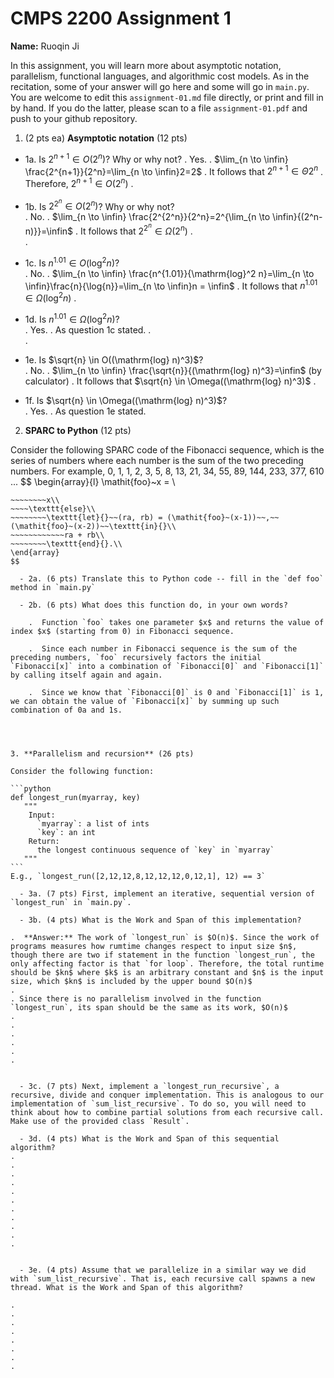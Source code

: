 

# CMPS 2200 Assignment 1

**Name:** Ruoqin Ji


In this assignment, you will learn more about asymptotic notation, parallelism, functional languages, and algorithmic cost models. As in the recitation, some of your answer will go here and some will go in `main.py`. You are welcome to edit this `assignment-01.md` file directly, or print and fill in by hand. If you do the latter, please scan to a file `assignment-01.pdf` and push to your github repository. 
  
  

1. (2 pts ea) **Asymptotic notation** (12 pts)

  - 1a. Is $2^{n+1} \in O(2^n)$? Why or why not? 
.  Yes. 
.  $\lim_{n \to \infin} \frac{2^{n+1}}{2^n}=\lim_{n \to \infin}2=2$
.  It follows that $2^{n+1} \in \Theta{2^n}$
.  Therefore, $2^{n+1} \in O(2^n)$
. 
  - 1b. Is $2^{2^n} \in O(2^n)$? Why or why not?     
.  No.
.  $\lim_{n \to \infin} \frac{2^{2^n}}{2^n}=2^{\lim_{n \to \infin}{(2^n-n)}}=\infin$
.  It follows that $2^{2^n} \in \Omega({2^n})$
.  
.  
  - 1c. Is $n^{1.01} \in O(\mathrm{log}^2 n)$?    
.  No.
.  $\lim_{n \to \infin} \frac{n^{1.01}}{\mathrm{log}^2 n}=\lim_{n \to \infin}\frac{n}{\log{n}}=\lim_{n \to \infin}n = \infin$
.  It follows that $n^{1.01} \in \Omega(\mathrm{log}^2 n)$
.  

  - 1d. Is $n^{1.01} \in \Omega(\mathrm{log}^2 n)$?  
.  Yes.
.  As question 1c stated.
.  
.  
  - 1e. Is $\sqrt{n} \in O((\mathrm{log} n)^3)$?  
.  No.
.  $\lim_{n \to \infin} \frac{\sqrt{n}}{(\mathrm{log} n)^3}=\infin$ (by calculator) 
.  It follows that $\sqrt{n} \in \Omega((\mathrm{log} n)^3)$
.  
  - 1f. Is $\sqrt{n} \in \Omega((\mathrm{log} n)^3)$?  
.  Yes.
.  As question 1e stated. 


2. **SPARC to Python** (12 pts)

Consider the following SPARC code of the Fibonacci sequence, which is the series of numbers where each number is the sum of the two preceding numbers. For example, 0, 1, 1, 2, 3, 5, 8, 13, 21, 34, 55, 89, 144, 233, 377, 610 ... 
$$
\begin{array}{l}
\mathit{foo}~x =   \\
~~~~\texttt{if}{}~~x \le 1~~\texttt{then}{}\\
~~~~~~~~x\\   
~~~~\texttt{else}\\
~~~~~~~~\texttt{let}{}~~(ra, rb) = (\mathit{foo}~(x-1))~~,~~(\mathit{foo}~(x-2))~~\texttt{in}{}\\  
~~~~~~~~~~~~ra + rb\\  
~~~~~~~~\texttt{end}{}.\\
\end{array}
$$ 

  - 2a. (6 pts) Translate this to Python code -- fill in the `def foo` method in `main.py`  

  - 2b. (6 pts) What does this function do, in your own words?  

    .  Function `foo` takes one parameter $x$ and returns the value of index $x$ (starting from 0) in Fibonacci sequence. 

    .  Since each number in Fibonacci sequence is the sum of the preceding numbers, `foo` recursively factors the initial `Fibonacci[x]` into a combination of `Fibonacci[0]` and `Fibonacci[1]` by calling itself again and again.

    .  Since we know that `Fibonacci[0]` is 0 and `Fibonacci[1]` is 1, we can obtain the value of `Fibonacci[x]` by summing up such combination of 0a and 1s.

  


3. **Parallelism and recursion** (26 pts)

Consider the following function:  

```python
def longest_run(myarray, key)
   """
    Input:
      `myarray`: a list of ints
      `key`: an int
    Return:
      the longest continuous sequence of `key` in `myarray`
   """
```
E.g., `longest_run([2,12,12,8,12,12,12,0,12,1], 12) == 3`  
 
  - 3a. (7 pts) First, implement an iterative, sequential version of `longest_run` in `main.py`.  

  - 3b. (4 pts) What is the Work and Span of this implementation?  

.  **Answer:** The work of `longest_run` is $O(n)$. Since the work of programs measures how rumtime changes respect to input size $n$, though there are two if statement in the function `longest_run`, the only affecting factor is that `for loop`. Therefore, the total runtime should be $kn$ where $k$ is an arbitrary constant and $n$ is the input size, which $kn$ is included by the upper bound $O(n)$
.  
. Since there is no parallelism involved in the function `longest_run`, its span should be the same as its work, $O(n)$
.  
.  
.  
.  
.  
.  


  - 3c. (7 pts) Next, implement a `longest_run_recursive`, a recursive, divide and conquer implementation. This is analogous to our implementation of `sum_list_recursive`. To do so, you will need to think about how to combine partial solutions from each recursive call. Make use of the provided class `Result`.   

  - 3d. (4 pts) What is the Work and Span of this sequential algorithm?  
.  
.  
.  
.  
.  
.  
.  
.  
.  
.  
.  


  - 3e. (4 pts) Assume that we parallelize in a similar way we did with `sum_list_recursive`. That is, each recursive call spawns a new thread. What is the Work and Span of this algorithm?  

.  
.  
.  
.  
.  
.  
.  
.  
